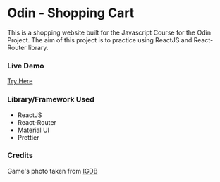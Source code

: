 # Odin - Shopping Cart
This is a shopping website built for the Javascript Course for the Odin Project. The aim of this project is to practice using ReactJS and React-Router library.

### Live Demo 
[Try Here](https://tymc47.github.io/odin-shopping-cart/)

### Library/Framework Used
- ReactJS
- React-Router
- Material UI
- Prettier

### Credits
Game's photo taken from [IGDB](https://www.igdb.com/)